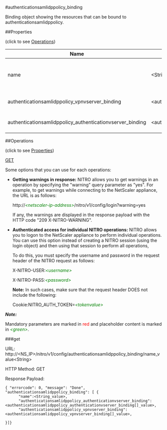 #authenticationsamlidppolicy_binding

Binding object showing the resources that can be bound to authenticationsamlidppolicy.


##Properties 
<span>(click to see [Operations](#operations))</span>


<table><thead><tr><th>Name</th><th> Data Type</th><th> Permissions</th><th>Description</th></tr></thead><tbody><tr><td>name</td><td>&lt;String></td><td>Read-write</td><td>Name of the SAML IdentityProvider (IdP) policy for which to display detailed information.&lt;br>Minimum length = 1</td><tr><tr><td>authenticationsamlidppolicy_vpnvserver_binding</td><td>&lt;authenticationsamlidppolicy_vpnvserver_binding[]></td><td>Read-only</td><td>vpnvserver that can be bound to authenticationsamlidppolicy.</td><tr><tr><td>authenticationsamlidppolicy_authenticationvserver_binding</td><td>&lt;authenticationsamlidppolicy_authenticationvserver_binding[]></td><td>Read-only</td><td>authenticationvserver that can be bound to authenticationsamlidppolicy.</td><tr></tbody></table>
##Operations 
<span>(click to see [Properties](#properties))</span>


[GET](#get)


Some options that you can use for each operations:
<ul><li><p><b>Getting warnings in response:</b> NITRO allows you to get warnings in an operation by specifying the "warning" query parameter as "yes". For example, to get warnings while connecting to the NetScaler appliance, the URL is as follows:</p><p>http://<span style="color:green;font-style:italic;">&lt;netscaler-ip-address&gt;</span>/nitro/v1/config/login?warning=yes</p><p>If any, the warnings are displayed in the response payload with the HTTP code "209 X-NITRO-WARNING".</p></li><li><p><b>Authenticated access for individual NITRO operations:</b> NITRO allows you to logon to the NetScaler appliance to perform individual operations. You can use this option instead of creating a NITRO session (using the login object) and then using that session to perform all operations,</p><p>To do this, you must specify the username and password in the request header of the NITRO request as follows:</p><p>X-NITRO-USER:<span style="color:green;font-style:italic;">&lt;username&gt;</span></p><p>X-NITRO-PASS:<span style="color:green;font-style:italic;">&lt;password&gt;</span></p><p><b>Note:</b> In such cases, make sure that the request header DOES not include the following:</p><p>Cookie:NITRO_AUTH_TOKEN=<span style="color:green;font-style:italic;">&lt;tokenvalue&gt;</span></p></li></ul>



***Note:*** 
Mandatory parameters are marked in <span style="color:#FF0000;">red</span> and placeholder content is marked in <span style="color:green;font-style:italic">&lt;green&gt;</span>.

###get



URL: http://&lt;NS_IP&gt;/nitro/v1/config/authenticationsamlidppolicy_binding/name_value&lt;String&gt;
HTTP Method: GET
Response Payload: ```{ "errorcode": 0, "message": "Done", "authenticationsamlidppolicy_binding": [ {      "name":<String_value>,      "authenticationsamlidppolicy_authenticationvserver_binding":<authenticationsamlidppolicy_authenticationvserver_binding[]_value>,      "authenticationsamlidppolicy_vpnvserver_binding":<authenticationsamlidppolicy_vpnvserver_binding[]_value>,}]}```



